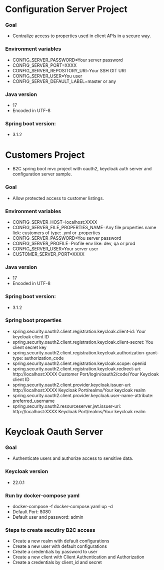 # Configuration Server Project

### Goal
- Centralize access to properties used in client APIs in a secure way.

### Environment variables
- CONFIG_SERVER_PASSWORD=Your server password
- CONFIG_SERVER_PORT=XXXX
- CONFIG_SERVER_REPOSITORY_URI=Your SSH GIT URI
- CONFIG_SERVER_USER=You user
- CONFIG_SERVER_DEFAULT_LABEL=master or any

### Java version
- 17
- Encoded in UTF-8

### Spring boot version:
- 3.1.2


# Customers Project
- B2C spring boot mvc project with oauth2, keycloak auth server and configuration server sample.

### Goal
- Allow protected access to customer listings.

### Environment variables
- CONFIG_SERVER_HOST=localhost:XXXX
- CONFIG_SERVER_FILE_PROPERTIES_NAME=Any file properties name liek: customers of type: .yml or .properties
- CONFIG_SERVER_PASSWORD=You server password
- CONFIG_SERVER_PROFILE=Profile env like: dev, qa or prod
- CONFIG_SERVER_USER=Your server user
- CUSTOMER_SERVER_PORT=XXXX

### Java version
- 17
- Encoded in UTF-8

### Spring boot version:
- 3.1.2

### Spring boot properties
- spring.security.oauth2.client.registration.keycloak.client-id: Your keycloak client ID
- spring.security.oauth2.client.registration.keycloak.client-secret: You client secret key
- spring.security.oauth2.client.registration.keycloak.authorization-grant-type: authorization_code
- spring.security.oauth2.client.registration.keycloak.scope: openid
- spring.security.oauth2.client.registration.keycloak.redirect-uri: http://localhost:XXXX Customer Port/login/oauth2/code/Your Keycloak client ID
- spring.security.oauth2.client.provider.keycloak.issuer-uri: http://localhost:XXXX Keycloak Port/realms/Your keycloak realm
- spring.security.oauth2.client.provider.keycloak.user-name-attribute: preferred_username
- spring.security.oauth2.resourceserver.jwt.issuer-uri: http://localhost:XXXX Keycloak Port/realms/Your keycloak realm


# Keycloak Oauth Server

### Goal
- Authenticate users and authorize access to sensitive data.

### Keycloak version
- 22.0.1

### Run by docker-compose yaml
- docker-compose -f docker-compose.yaml up -d
- Default Port: 8080
- Default user and password: admin

### Steps to create secutiry B2C access 
- Create a new realm with default configurations
- Create a new user with default configurations
- Create a credentials by password to user
- Create a new client with Client Authentication and Authorization
- Create a credentials by client_id and secret
